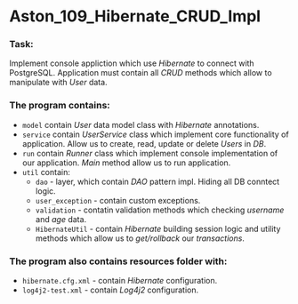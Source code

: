 # Aston_109_Hibernate_CRUD_Impl

### Task:
Implement console appliction which use _Hibernate_ to connect with PostgreSQL. Application must contain all _CRUD_ methods which allow to manipulate with _User_ data.

### The program contains:
- `model` contain _User_ data model class with _Hibernate_ annotations.
- `service` contain _UserService_ class which implement core functionality of application. Allow us to create, read, update or delete _Users_ in _DB_.
- `run` contain _Runner_ class which implement console implementation of our application. _Main_ method allow us to run application.
- `util` contain:
    - `dao` - layer, which contain _DAO_ pattern impl. Hiding all DB conntect logic.
    - `user_exception` - contain custom exceptions.
    - `validation` - contatin validation methods which checking _username_ and _age_ data. 
    - `HibernateUtil` - contain _Hibernate_ building session logic and utility methods which allow us to _get/rollback_ our _transactions_.

### The program also contains resources folder with:
- `hibernate.cfg.xml` - contain _Hibernate_ configuration.
- `log4j2-test.xml` - contain _Log4j2_ configuration.
